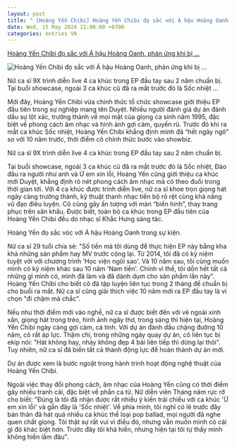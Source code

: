 ```yaml
---
layout: post
title: " [Hoàng Yến Chibi] Hoàng Yến Chibi đọ sắc với Á hậu Hoàng Oanh, phản ứng khi bị ..."
date: Wed, 15 May 2024 21:00:00 +0700
categories: entries VN
---
```

[Hoàng Yến Chibi đọ sắc với Á hậu Hoàng Oanh, phản ứng khi bị ...](https://eva.vn/nhac/hoang-yen-chibi-do-sac-voi-a-hau-hoang-oanh-phan-ung-khi-bi-gop-y-hat-khong-hay-thi-nen-dung-lai-c256a595311.html)

![Hoàng Yến Chibi đọ sắc với Á hậu Hoàng Oanh, phản ứng khi bị ...](https://cdn.eva.vn/upload/2-2024/images/2024-05-15/img-social-uploadbtv-3-3--1715762453-508-width1200height628-watermark.jpg)

Nữ ca sĩ 9X trình diễn live 4 ca khúc trong EP đầu tay sau 2 năm chuẩn bị. Tại buổi showcase, ngoài 3 ca khúc cũ đã ra mắt trước đó là Sốc nhiệt ...

Mới đây, Hoàng Yến Chibi vừa chính thức tổ chức showcase giới thiệu EP đầu tiên trong sự nghiệp mang tên Duyệt. Nhiều người đánh giá dự án đánh dấu sự lột xác, trưởng thành về mọi mặt của giọng ca sinh năm 1995, đặc biệt về phong cách âm nhạc và hình ảnh gợi cảm, quyến rũ. Trước đó khi ra mắt ca khúc Sốc nhiệt, Hoàng Yến Chibi khẳng định mình đã “hết ngây ngô” so với 10 năm trước, thời điểm cô chính thức bước vào showbiz.

Nữ ca sĩ 9X trình diễn live 4 ca khúc trong EP đầu tay sau 2 năm chuẩn bị.

Tại buổi showcase, ngoài 3 ca khúc cũ đã ra mắt trước đó là Sốc nhiệt, Đào đâu ra người như anh và Ừ em xin lỗi, Hoàng Yến cũng giới thiệu ca khúc mới Duyệt, khẳng định rõ nét phong cách âm nhạc mà cô theo đuổi trong thời gian tới. Với 4 ca khúc được trình diễn live, nữ ca sĩ khoe trọn giọng hát ngày càng trưởng thành, kỹ thuật thanh nhạc tiến bộ rõ rệt cùng khả năng vũ đạo điêu luyện. Cô cũng gây ấn tượng với màn “biến hình”, thay trang phục trên sân khấu. Được biết, toàn bộ ca khúc trong EP đầu tiên của Hoàng Yến Chibi đều do nhạc sĩ Khắc Hưng sáng tác.

Hoàng Yến đọ sắc vóc với Á hậu Hoàng Oanh trong sự kiện.

Nữ ca sĩ 29 tuổi chia sẻ: "Số tiền mà tôi dùng để thực hiện EP này bằng kha khá những sản phẩm hay MV trước cộng lại. Từ 2014, tôi đã có kỷ niệm tuyệt vời với chương trình 'Học viện ngôi sao'. Và 10 năm sau, tôi cũng muốn mình có kỷ niệm khác sau 10 năm 'Nam tiến'. Chính vì thế, tôi dồn hết tất cả những gì mình có, mình đã làm và đã dành dụm cho sản phẩm lần này". Hoàng Yến Chibi cho biết cô đã tập luyện liên tục trong 2 tháng để chuẩn bị cho buổi ra mắt. Nữ ca sĩ cũng giải thích việc 10 năm mới ra EP đầu tay là vì chọn "đi chậm mà chắc".

Nếu như thời điểm mới vào nghề, nữ ca sĩ được biết đến với vẻ ngoài xinh xắn, giọng hát trong trẻo, hình ảnh ngây thơ, trong sáng thì hiện tại, Hoàng Yến Chibi ngày càng gợi cảm, cá tính. Với dự án đánh dấu chặng đường 10 năm, cô rất áp lực. Thậm chí, trong những ngày quay dự án, cô liên tục bị ekip nói: "Hát không hay, nhảy không đẹp 4 bài liên tiếp thì dừng lại thôi". Tuy nhiên, nữ ca sĩ đã biến tất cả thành động lực để hoàn thành dự án mới.

Dự án được xem là bước ngoặt trong hành trình hoạt động nghệ thuật của Hoàng Yến Chibi.

Ngoài việc thay đổi phong cách, âm nhạc của Hoàng Yến cũng có thời điểm gây nhiều tranh cãi, đặc biệt về phần ca từ. Nữ diễn viên Tháng năm rực rỡ cho biết: "Đúng là tôi đã nhận được rất nhiều ý kiến trái chiều với ca khúc 'Ừ em xin lỗi' và gần đây là 'Sốc nhiệt'. Về phía mình, tôi nghĩ có lẽ trước đây bản thân đã hát quá nhiều ca khúc thể loại pop ballad, mọi người đã nghe quen chất giọng. Tôi thật sự rất vui vì điều đó, nhưng vẫn muốn mình có cái gì đó khác biệt hơn. Trước đây tôi khá hiền, nhưng hiện tại tôi tự thấy mình không hiền lắm đâu".


